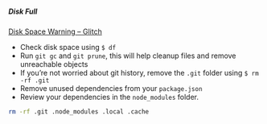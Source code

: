 ##### Disk Full
[Disk Space Warning – Glitch](https://help.glitch.com/hc/en-us/articles/16287552960269-Disk-Space-Warning)
- Check disk space using `$ df`
- Run `git gc` and `git prune`, this will help cleanup files and remove unreachable objects
- If you’re not worried about git history, remove the `.git` folder using `$ rm -rf .git`
- Remove unused dependencies from your `package.json`
- Review your dependencies in the `node_modules` folder.
```sh
rm -rf .git .node_modules .local .cache
```